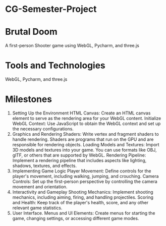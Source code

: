 # CG-Semester-Project

# Brutal Doom
A first-person Shooter game using WebGL, Pycharm, and three.js

# Tools and Technologies
WebGL, Pycharm, and three.js

# Milestones
1. Setting Up the Environment
HTML Canvas: Create an HTML canvas element to serve as the rendering area for your WebGL content.
Initialize WebGL Context: Use JavaScript to obtain the WebGL context and set up the necessary configurations.
2. Graphics and Rendering
Shaders: Write vertex and fragment shaders to handle rendering. Shaders are programs that run on the GPU and are responsible for rendering objects.
Loading Models and Textures: Import 3D models and textures into your game. You can use formats like OBJ, glTF, or others that are supported by WebGL.
Rendering Pipeline: Implement a rendering pipeline that includes aspects like lighting, shadows, textures, and effects.
3. Implementing Game Logic
Player Movement: Define controls for the player's movement, including walking, jumping, and crouching.
Camera Controls: Set up the first-person perspective by controlling the camera movement and orientation.
4. Interactivity and Gameplay
Shooting Mechanics: Implement shooting mechanics, including aiming, firing, and handling projectiles.
Scoring and Health: Keep track of the player's health, score, and any other relevant game statistics.
5. User Interface.
Menus and UI Elements: Create menus for starting the game, changing settings, or accessing different game modes.